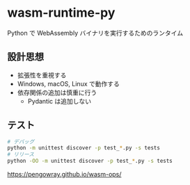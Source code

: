 # wasm-runtime-py

Python で WebAssembly バイナリを実行するためのランタイム

## 設計思想

- 拡張性を重視する
- Windows, macOS, Linux で動作する
- 依存関係の追加は慎重に行う
  - Pydantic は追加しない

## テスト

```sh
# デバッグ
python -m unittest discover -p test_*.py -s tests
# リリース
python -OO -m unittest discover -p test_*.py -s tests
```

<https://pengowray.github.io/wasm-ops/>
